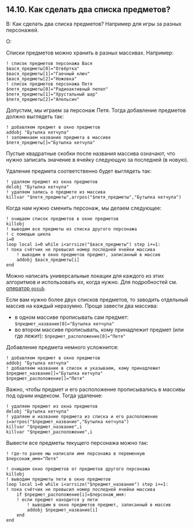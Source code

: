 ## 14.10. Как сделать два списка предметов?
<!-- [:faq_14_10] -->

В: Как сделать два списка предметов? Например для игры за разных персонажей.

О:
	
Списки предметов можно хранить в разных массивах. Например:
```qsp
! список предметов персонажа Вася
$вася_предметы[0]="Отвёртка"
$вася_предметы[1]="Гаечный ключ"
$вася_предметы[2]="Ножовка"
! список предметов персонажа Петя
$петя_предметы[0]="Радиоактивный пепел"
$петя_предметы[1]="Хрустальный шар"
$петя_предметы[2]="Апельсин"
```
Допустим, мы играем за персонаж Петя. Тогда добавление предметов должно выглядеть так:
```qsp
! добавляем предмет в окно предметов
addobj "Бутылка кетчупа"
! запоминаем название предмета в массиве
$петя_предметы[]="Бутылка кетчупа"
```
Пустые квадратные скобки после названия массива означают, что нужно записать значение в ячейку следующую за последней (в новую).

Удаление предмета соответственно будет выглядеть так:
```qsp
! удаляем предмет из окна предметов
delobj "Бутылка кетчупа"
! удаляем запись о предмете из массива
killvar "$петя_предметы",arrpos("$петя_предметы","Бутылка кетчупа")
```
Когда нам нужно сменить персонаж, мы делаем следующее:
```qsp
! очищаем список предметов в окне предметов
killobj
! выводим все предметы из списка другого персонажа
! с помощью цикла
i=0
loop local i=0 while i<arrsize("$вася_предметы") step i+=1:
! пока счётчик не превысил номер последней ячейки массива
	! выводим в окно предметов предмет, записанный в массив
	addobj $вася_предметы[i]
end
```
Можно написать универсальные локации для каждого из этих алгоритмов и использовать их, когда нужно. Для подробностей см. [оператор `gosub`](#faq_80_02_gosub).

Если вам нужно более двух списков предметов, то заводить отдельный массив на каждый неразумно. Проще завести два массива:
* в одном массиве прописывать сам предмет: `$предмет_название[0]="Бутылка кетчупа"`
* во втором массиве прописывать, кому принадлежит предмет (или где лежит): `$предмет_расположение[0]="Петя"`

Добавление предмета немного усложнится:
```qsp
! добавляем предмет в окно предметов
addobj "Бутылка кетчупа"
! добавляем название в список и указываем, кому принадлежит
$предмет_название[]="Бутылка кетчупа"
$предмет_расположение[]="Петя"
```
Важно, чтобы предмет и его расположение прописывались в массивы под одним индексом. Тогда удаление:
```qsp
! удаляем предмет из окна предметов
delobj "Бутылка кетчупа"
! удаляем и название предмета из списка и его расположение
i=arrpos("$предмет_название","Бутылка кетчупа")
killvar "$предмет_название",i
killvar "$предмет_расположение",i
```
Вывести все предметы текущего персонажа можно так:
```qsp
! где-то ранее мы написали имя персонажа в переменную
$персонаж_имя="Петя"

! очищаем окно предметов от предметов другого персонажа
killobj
! выводим предметы пети в окно предметов
loop local i=0 while i<arrsize("$предмет_название") step i+=1:
! пока счётчик не превысил номер последней ячейки массива
	if $предмет_расположение[i]=$персонаж_имя:
	! если предмет находится у пети
		! выводим в окно предметов предмет, записанный в массив
		addobj $предмет_название[i]
	end
end
```
